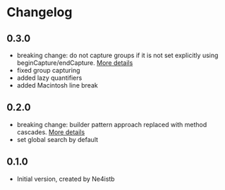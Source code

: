 # Changelog

## 0.3.0
- breaking change: do not capture groups if it is not set explicitly using beginCapture/endCapture. [More details](https://github.com/VerbalExpressions/DartVerbalExpressions/issues/9)
- fixed group capturing
- added lazy quantifiers
- added Macintosh line break

## 0.2.0
- breaking change: builder pattern approach replaced with method cascades. [More details](https://github.com/VerbalExpressions/DartVerbalExpressions/issues/6)  
- set global search by default

## 0.1.0

- Initial version, created by Ne4istb
